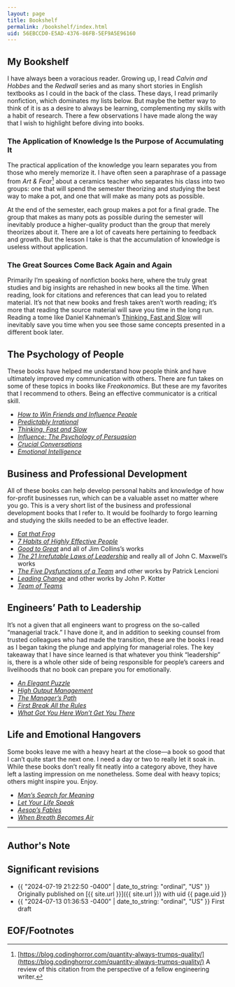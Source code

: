```yaml
---
layout: page
title: Bookshelf
permalink: /bookshelf/index.html
uid: 56EBCCD0-E5AD-4376-86FB-5EF9A5E96160
---
```


## My Bookshelf

I have always been a voracious reader. Growing up, I read *Calvin and Hobbes* and the *Redwall* series and as many short stories in English textbooks as I could in the back of the class. These days, I read primarily nonfiction, which dominates my lists below. But maybe the better way to think of it is as a desire to always be learning, complementing my skills with a habit of research. There a few observations I have made along the way that I wish to highlight before diving into books.

### The Application of Knowledge Is the Purpose of Accumulating It

The practical application of the knowledge you learn separates you from those who merely memorize it. I have often seen a paraphrase of a passage from *Art & Fear*[^ceramics] about a ceramics teacher who separates his class into two groups: one that will spend the semester theorizing and studying the best way to make a pot, and one that will make as many pots as possible.

At the end of the semester, each group makes a pot for a final grade. The group that makes as many pots as possible during the semester will inevitably produce a higher-quality product than the group that merely theorizes about it. There are a lot of caveats here pertaining to feedback and growth. But the lesson I take is that the accumulation of knowledge is useless without application. 

### The Great Sources Come Back Again and Again

Primarily I’m speaking of nonfiction books here, where the truly great studies and big insights are rehashed in new books all the time. When reading, look for citations and references that can lead you to related material. It’s not that new books and fresh takes aren’t worth reading; it’s more that reading the source material will save you time in the long run. Reading a tome like Daniel Kahneman’s [Thinking, Fast and Slow](https://en.wikipedia.org/wiki/Thinking,_Fast_and_Slow) will inevitably save you time when you see those same concepts presented in a different book later. 

## The Psychology of People

These books have helped me understand how people think and have ultimately improved my communication with others. There are fun takes on some of these topics in books like *Freakonomics*. But these are my favorites that I recommend to others. Being an effective communicator is a critical skill.

* *[How to Win Friends and Influence People](https://en.wikipedia.org/wiki/How_to_Win_Friends_and_Influence_People)*
* *[Predictably Irrational](https://en.wikipedia.org/wiki/Predictably_Irrational)*
* *[Thinking, Fast and Slow](https://en.wikipedia.org/wiki/Thinking,_Fast_and_Slow)*
* *[Influence: The Psychology of Persuasion](https://www.goodreads.com/book/show/28815.Influence)*
* *[Crucial Conversations](https://en.wikipedia.org/wiki/Crucial_Conversations:_Tools_for_Talking_When_Stakes_Are_High)*
* *[Emotional Intelligence](https://www.amazon.com/Emotional-Intelligence-Matter-More-Than/dp/055338371X)*

## Business and Professional Development

All of these books can help develop personal habits and knowledge of how for-profit businesses run, which can be a valuable asset no matter where you go. This is a very short list of the business and professional development books that I refer to. It would be foolhardy to forgo learning and studying the skills needed to be an effective leader. 

* *[Eat that Frog](https://www.goodreads.com/book/show/95887.Eat_That_Frog_)*
* *[7 Habits of Highly Effective People](https://en.wikipedia.org/wiki/The_7_Habits_of_Highly_Effective_People)*
* *[Good to Great](https://en.wikipedia.org/wiki/Good_to_Great)* and all of Jim Collins’s works
* *[The 21 Irrefutable Laws of Leadership](https://www.amazon.com/21-Irrefutable-Laws-Leadership-Follow/dp/1400236169)* and really all of John C. Maxwell’s works
* *[The Five Dysfunctions of a Team](https://www.amazon.com/Five-Dysfunctions-Team-Leadership-Fable/dp/0787960756)* and other works by Patrick Lencioni
* *[Leading Change](https://www.amazon.com/Leading-Change-New-Preface-Author/dp/1422186431)* and other works by John P. Kotter
* *[Team of Teams](https://www.amazon.com/Team-Teams-Rules-Engagement-Complex/dp/1591847486/)*

## Engineers’ Path to Leadership

It’s not a given that all engineers want to progress on the so-called “managerial track.” I have done it, and in addition to seeking counsel from trusted colleagues who had made the transition, these are the books I read as I began taking the plunge and applying for managerial roles. The key takeaway that I have since learned is that whatever you think “leadership” is, there is a whole other side of being responsible for people’s careers and livelihoods that no book can prepare you for emotionally.

* *[An Elegant Puzzle](https://www.amazon.com/Elegant-Puzzle-Systems-Engineering-Management/dp/1732265186)*
* *[High Output Management](https://www.goodreads.com/book/show/324750.High_Output_Management)*
* *[The Manager’s Path](https://www.amazon.com/Managers-Path-Leaders-Navigating-Growth-ebook/dp/B06XP3GJ7F/)*
* *[First Break All the Rules](https://www.amazon.com/First-Break-All-Rules-Differently/dp/1595621113)*
* *[What Got You Here Won’t Get You There](https://www.amazon.com/What-Got-Here-Wont-There/dp/1401301304/)*

## Life and Emotional Hangovers

Some books leave me with a heavy heart at the close—a book so good that I can’t quite start the next one. I need a day or two to really let it soak in. While these books don’t really fit neatly into a category above, they have left a lasting impression on me nonetheless. Some deal with heavy topics; others might inspire you. Enjoy.

* *[Man’s Search for Meaning](https://en.wikipedia.org/wiki/Man%27s_Search_for_Meaning)*
* *[Let Your Life Speak](https://www.amazon.com/Let-Your-Life-Speak-Listening/dp/1394235100/)*
* *[Aesop’s Fables](https://en.wikipedia.org/wiki/Aesop%27s_Fables)*
* *[When Breath Becomes Air](https://www.amazon.com/When-Breath-Becomes-Paul-Kalanithi/dp/081298840X)*

---

## Author's Note


## Significant revisions

- {{ "2024-07-19 21:22:50 -0400" | date_to_string: "ordinal", "US" }} Originally published on [{{ site.url }}]({{ site.url }}) with uid {{ page.uid }}
- {{ "2024-07-13 01:36:53 -0400" | date_to_string: "ordinal", "US" }} First draft

## EOF/Footnotes

[^ceramics]: [https://blog.codinghorror.com/quantity-always-trumps-quality/](https://blog.codinghorror.com/quantity-always-trumps-quality/) A review of this citation from the perspective of a fellow engineering writer.
